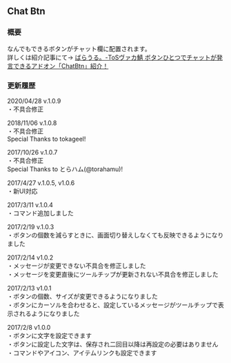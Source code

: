 ## Chat Btn 
### 概要
なんでもできるボタンがチャット欄に配置されます。  
詳しくは紹介記事にて→
[ばらうる。-ToSヴァカ鯖 ボタンひとつでチャットが発言できるアドオン「ChatBtn」紹介！](http://uruchi.blog51.fc2.com/blog-entry-808.html)  

### 更新履歴
2020/04/28 v.1.0.9  
・不具合修正  

2018/11/06 v.1.0.8  
・不具合修正  
Special Thanks to tokageel!  

2017/10/26 v.1.0.7  
・不具合修正  
Special Thanks to とらハム(@torahamu)!  

2017/4/27 v.1.0.5, v1.0.6  
・新UI対応  

2017/3/11 v.1.0.4  
・コマンド追加しました  

2017/2/19 v.1.0.3  
・ボタンの個数を減らすときに、画面切り替えしなくても反映できるようになりました  

2017/2/14 v1.0.2  
・メッセージが変更できない不具合を修正しました  
・メッセージを変更直後にツールチップが更新されない不具合を修正しました  

2017/2/13 v1.0.1  
・ボタンの個数、サイズが変更できるようになりました  
・ボタンにカーソルを合わせると、設定しているメッセージがツールチップで表示されるようになりました  

2017/2/8 v1.0.0  
・ボタンに文字を設定できます  
・ボタンに設定した文字は、保存され二回目以降は再設定の必要はありません  
・コマンドやアイコン、アイテムリンクも設定できます  

